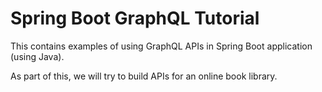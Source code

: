 # Spring Boot GraphQL Tutorial

This contains examples of using GraphQL APIs in Spring Boot application (using Java).

As part of this, we will try to build APIs for an online book library.
